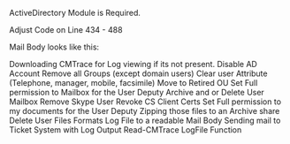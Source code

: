 ActiveDirectory Module is Required.

  Adjust Code on Line 434 -  488

Mail Body looks like this:




 

  Downloading CMTrace for Log viewing if its not present.
  Disable AD Account
  Remove all Groups (except domain users)
  Clear user Attribute (Telephone, manager, mobile, facsimile)
  Move to Retired OU
  Set Full permission to Mailbox for the User Deputy
  Archive and or Delete User Mailbox
  Remove Skype User
  Revoke CS Client Certs
  Set Full permission to my documents for the User Deputy
  Zipping those files to an Archive share
  Delete User Files
  Formats Log File to a readable Mail Body
  Sending mail to Ticket System with Log Output
  Read-CMTrace LogFile Function
